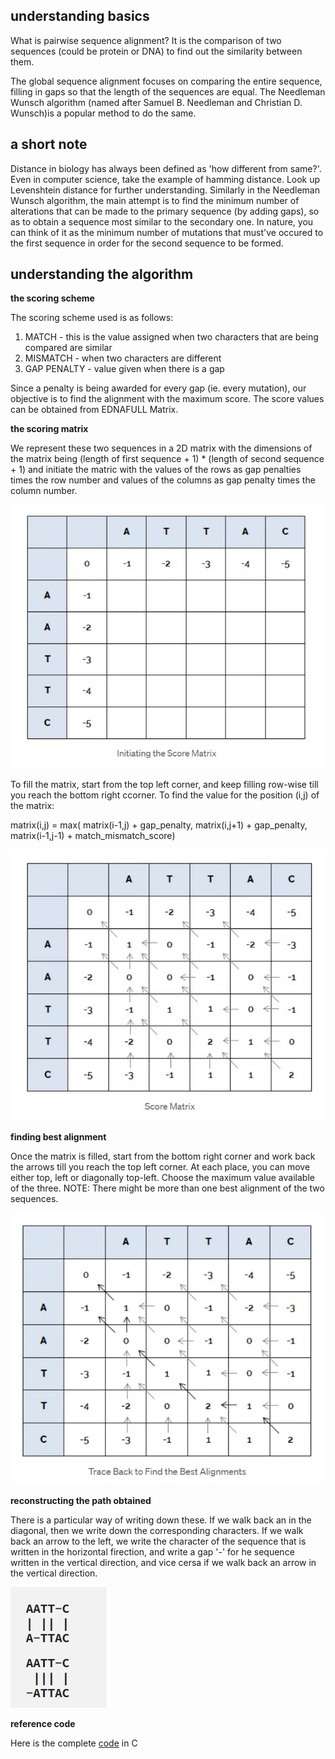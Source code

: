 ## understanding basics

What is pairwise sequence alignment?
It is the comparison of two sequences (could be protein or DNA) to find out the similarity between them.

The global sequence alignment focuses on comparing the entire sequence, filling in gaps so that the length of the sequences are equal. The Needleman Wunsch algorithm  (named after Samuel B. Needleman and Christian D. Wunsch)is a popular method to do the same.

## a short note

Distance in biology has always been defined as 'how different from same?'. Even in computer science, take the example of hamming distance. Look up Levenshtein distance for further understanding. Similarly in the Needleman Wunsch algorithm, the main attempt is to find the minimum number of alterations that can be made to the primary sequence (by adding gaps), so as to obtain a sequence most similar to the secondary one. In nature, you can think of it as the minimum number of mutations that must've occured to the first sequence in order for the second sequence to be formed. 

## understanding the algorithm

**the scoring scheme**

The scoring scheme used is as follows:
1. MATCH - this is the value assigned when two characters that are being compared are similar
2. MISMATCH - when two characters are different
3. GAP PENALTY - value given when there is a gap

Since a penalty is being awarded for every gap (ie. every mutation), our objective is to find the alignment with the maximum score. The score values can be obtained from EDNAFULL Matrix.

**the scoring matrix**

We represent these two sequences in a 2D matrix with the dimensions of the matrix being (length of first sequence + 1) * (length of second sequence + 1) and initiate the matric with the values of the rows as gap penalties times the row number and values of the columns as gap penalty times the column number.

![scoring-matrix-initialization](image-1.jpg)

To fill the matrix, start from the top left corner, and keep filling row-wise till you reach the bottom right ccorner. To find the value for the position (i,j) of the matrix:

matrix(i,j) = max( matrix(i-1,j) + gap_penalty, matrix(i,j+1) + gap_penalty, matrix(i-1,j-1) + match_mismatch_score)

![filling-scoring-matrix](image-2.jpg)

**finding best alignment**

Once the matrix is filled, start from the bottom right corner and work back the arrows till you reach the top left corner. At each place, you can move either top, left or diagonally top-left. Choose the maximum value available of the three. NOTE: There might be more than one best alignment of the two sequences.

![best-alignment](image-3.png)

**reconstructing the path obtained**

There is a particular way of writing down these. If we walk back an in the diagonal, then we write down the corresponding characters. If we walk back an arrow to the left, we write the character of the sequence that is written in the horizontal firection, and write a gap '-' for he sequence written in the vertical direction, and vice cersa if we walk back an arrow in the vertical direction.

![finding-best-alignment](image-4.jpg)

**reference code**

Here is the complete [code](https://github.com/simply-sankalp/needleman-wunsch-algorithm) in C

